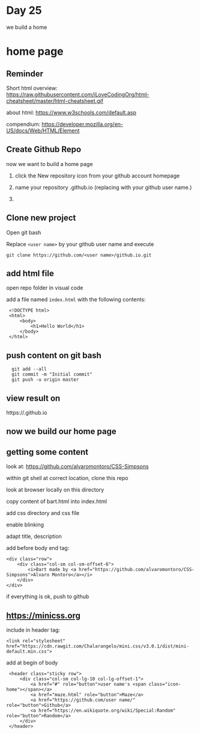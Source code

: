 # Day 25

we build a home

# home page

## Reminder 

Short html overview: https://raw.githubusercontent.com/iLoveCodingOrg/html-cheatsheet/master/html-cheatsheet.gif

about html: https://www.w3schools.com/default.asp

compendium: https://developer.mozilla.org/en-US/docs/Web/HTML/Element


## Create Github Repo 

now we want to build a home page

1. click the New repository icon from your github account homepage

2. name your repository <user name>.github.io (replacing <user name> with your github user name.)

3. 


## Clone new project

Open git bash

Replace `<user name>` by your github user name and execute

    git clone https://github.com/<user name>/github.io.git


##  add html file

open repo folder in visual code

add a file named `index.html` with the following contents:

     <!DOCTYPE html>
     <html>
         <body>
             <h1>Hello World</h1>
         </body>
     </html>
     
## push content on git bash
 
      git add --all
      git commit -m "Initial commit"
      git push -u origin master
      
## view result on
      
https://<user name>.github.io     


## now we build our home page


## getting some content

look at: https://github.com/alvaromontoro/CSS-Simpsons

within git shell at correct location, clone this repo

look at browser locally on this directory

copy content of bart.html into index.html

add css directory and css file

enable blinking

adapt title, description 

add before body end tag:

    <div class="row">
        <div class="col-sm col-sm-offset-6">
            <i>Bart made by <a href="https://github.com/alvaromontoro/CSS-Simpsons">Alvaro Montoro</a></i>
        </div>
    </div>

if everything is ok, push to github


## https://minicss.org

include in header tag:

    <link rel="stylesheet" href="https://cdn.rawgit.com/Chalarangelo/mini.css/v3.0.1/dist/mini-default.min.css">

add at begin of body

     <header class="sticky row">
         <div class="col-sm col-lg-10 col-lg-offset-1">
             <a href="#" role="button">user name's <span class="icon-home"></span></a>
             <a href="maze.html" role="button">Maze</a>
             <a href="https://github.com/user name/" role="button">Github</a>
             <a href="https://en.wikiquote.org/wiki/Special:Random" role="button">Random</a>
         </div>
     </header>








